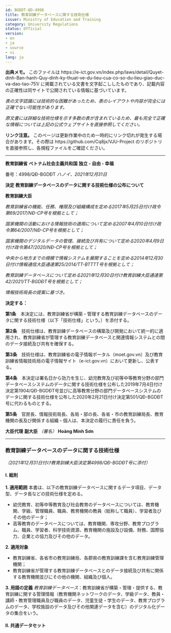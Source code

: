 ```yaml
---
id: BGDDT-QD-4998
title: 教育訓練データベースに関する技術仕様
issuer: Ministry of Education and Training
category: University Regulations
status: Official
version:
- en
- ja
- source
- vi
lang: ja
---
```

<div class="source-note" role="note" aria-label="出典メモ">
  <p><strong>出典メモ。</strong> このファイルは https://e-ict.gov.vn/index.php/laws/detail/Quyet-dinh-Ban-hanh-Quy-dinh-ky-thuat-ve-du-lieu-cua-co-so-du-lieu-giao-duc-va-dao-tao-751/ に掲載されている文書を文字起こししたものであり、記載内容の正確性は同サイトで公開されている情報に基づいています。</p>
  <p><em>表の文字認識には技術的な困難があったため、表のレイアウトや内容が完全には正確でない可能性があります。</em></p>
  <p><em>原文書には詳細な技術仕様を示す多数の表が含まれているため、最も完全で正確な情報については上記の公式ウェブサイトを直接参照してください。</em></p>
</div>

<div class="source-note" role="note" aria-label="リンク注意">
  <p><strong>リンク注意。</strong> このページは更新作業中のため一時的にリンク切れが発生する場合があります。その際は https://github.com/Cq8jx/VJU-Project のリポジトリを直接参照し、各規程ファイルをご確認ください。</p>
</div>

---

**教育訓練省**
**ベトナム社会主義共和国**
**独立 - 自由 - 幸福**

番号：4998/QĐ-BGDĐT
*ハノイ、2021年12月31日*

**決定**
**教育訓練データベースのデータに関する技術仕様の公布について**

**教育訓練大臣**

*教育訓練省の機能、任務、権限及び組織構成を定める2017年5月25日付け政令第69/2017/NĐ-CP号を根拠として；*

*国家機関の活動における情報技術の適用について定める2007年4月10日付け政令第64/2007/NĐ-CP号を根拠として；*

*国家機関のデジタルデータの管理、接続及び共有について定める2020年4月9日付け政令第47/2020/NĐ-CP号を根拠として；*

*中央から地方までの規模で情報システムを展開することを定める2014年12月30日付け情報通信大臣通達第25/2014/TT-BTTTT号を根拠として；*

*教育訓練データベースについて定める2021年12月30日付け教育訓練大臣通達第42/2021/TT-BGDĐT号を根拠として；*

*情報技術局長の提案に基づき。*

**決定する：**

**第1条**　本決定には、教育訓練省が構築・管理する教育訓練データベースのデータに関する技術仕様（以下「技術仕様」という。）を添付する。

**第2条**　技術仕様は、教育訓練データベースの構築及び開発において統一的に適用され、教育訓練省が管理する教育訓練データベースと関連情報システムとの間のデータ接続及び共有を確保する。

**第3条**　技術仕様は、教育訓練省の電子情報ポータル（moet.gov.vn）及び教育訓練省情報技術局の電子情報サイト（e-ict.gov.vn）において更新し、公表する。

**第4条**　本決定は署名日から効力を生じ、幼児教育及び初等中等教育分野の部門データベースシステムのデータに関する技術仕様を公布した2019年7月4日付け決定第1904/QĐ-BGDĐT号並びに高等教育分野の部門データベースシステムのデータに関する技術仕様を公布した2020年2月21日付け決定第501/QĐ-BGDĐT号に代わるものとする。

**第5条**　官房長、情報技術局長、各局・部の長、各省・市の教育訓練局長、教育機関の長及び関係する組織・個人は、本決定の履行に責任を負う。

**大臣代理**
**副大臣**
*（署名）*
**Hoàng Minh Sơn**

---

### **教育訓練データベースのデータに関する技術仕様**
*（2021年12月31日付け教育訓練大臣決定第4998/QĐ-BGDĐT号に添付）*

#### **I. 総則**

**1. 適用範囲**
本書は、以下の教育訓練データベースに関するデータ項目、データ型、データ長などの技術仕様を定める。
- 幼児教育、初等中等教育及び社会教育のデータベースについては、教育機関、学級、管理職員、職員、教育機関の教員（総称して職員）、学習者及びその他のデータ；
- 高等教育のデータベースについては、教育機関、専攻分野、教育プログラム、職員、学習者、科学技術資源、教育機関の施設及び設備、財務、国際協力、企業との協力及びその他のデータ。

**2. 適用対象**
- 教育訓練省、各省市の教育訓練局、各郡県の教育訓練課を含む教育訓練管理機関；
- 教育訓練省が管理する教育訓練データベースとのデータ接続及び共有に関係する教育機関並びにその他の機関、組織及び個人。

**3. 用語の定義**
*教育訓練データベース*：教育訓練省が構築・管理・提供する、教育訓練に関する管理情報（教育機関ネットワークのデータ、学級データ、教員・講師・教育管理職員及び職員のデータ、児童生徒・学生のデータ、教育プログラムのデータ、学校施設のデータ及びその他関連データを含む）のデジタル化データの集合をいう。

#### **II. 共通データセット**
